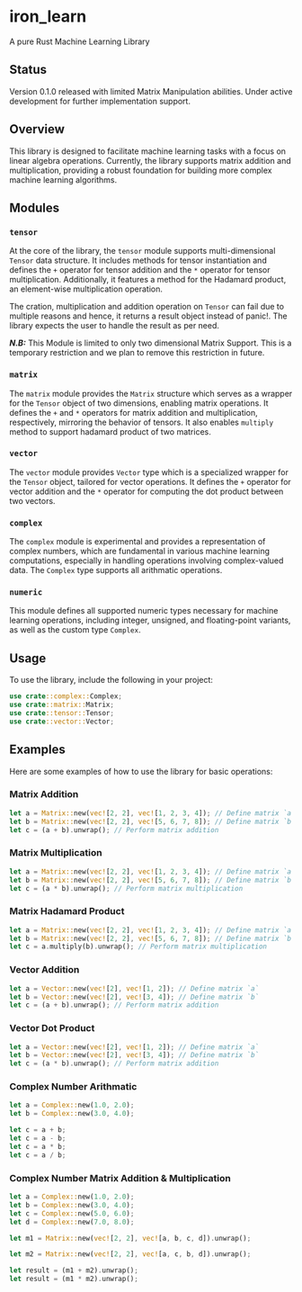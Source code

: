 # iron_learn
A pure Rust Machine Learning Library

## Status
Version 0.1.0 released with limited Matrix Manipulation abilities. Under active development for further implementation support.

## Overview
This library is designed to facilitate machine learning tasks with a focus on linear algebra operations. Currently, the library supports matrix addition and multiplication, providing a robust foundation for building more complex machine learning algorithms.

## Modules

### `tensor`
At the core of the library, the `tensor` module supports multi-dimensional `Tensor` data structure. It includes methods for tensor instantiation and defines the `+` operator for tensor addition and the `*` operator for tensor multiplication. Additionally, it features a method for the Hadamard product, an element-wise multiplication operation.

The cration, multiplication and addition operation on `Tensor` can fail due to multiple reasons and hence, it returns a result object instead of panic!. The library expects the user to handle the result as per need.

__*N.B:*__ This Module is limited to only two dimensional Matrix Support. This is a temporary restriction and we plan to remove this restriction in future.

### `matrix`
The `matrix` module provides the `Matrix` structure which serves as a wrapper for the `Tensor` object of two dimensions, enabling matrix operations. It defines the `+` and `*` operators for matrix addition and multiplication, respectively, mirroring the behavior of tensors. It also enables `multiply` method to support hadamard product of two matrices.

### `vector`
The `vector` module provides `Vector` type which is a specialized wrapper for the `Tensor` object, tailored for vector operations. It defines the `+` operator for vector addition and the `*` operator for computing the dot product between two vectors.

### `complex`
The `complex` module is experimental and provides a representation of complex numbers, which are fundamental in various machine learning computations, especially in handling operations involving complex-valued data. The `Complex` type supports all arithmatic operations.

### `numeric`
This module defines all supported numeric types necessary for machine learning operations, including integer, unsigned, and floating-point variants, as well as the custom type `Complex`.


## Usage

To use the library, include the following in your project:

```rust
use crate::complex::Complex;
use crate::matrix::Matrix;
use crate::tensor::Tensor;
use crate::vector::Vector;
```

## Examples

Here are some examples of how to use the library for basic operations:

### Matrix Addition
```rust
let a = Matrix::new(vec![2, 2], vec![1, 2, 3, 4]); // Define matrix `a`
let b = Matrix::new(vec![2, 2], vec![5, 6, 7, 8]); // Define matrix `b`
let c = (a + b).unwrap(); // Perform matrix addition
```

### Matrix Multiplication
```rust
let a = Matrix::new(vec![2, 2], vec![1, 2, 3, 4]); // Define matrix `a`
let b = Matrix::new(vec![2, 2], vec![5, 6, 7, 8]); // Define matrix `b`
let c = (a * b).unwrap(); // Perform matrix multiplication
```

### Matrix Hadamard Product
```rust
let a = Matrix::new(vec![2, 2], vec![1, 2, 3, 4]); // Define matrix `a`
let b = Matrix::new(vec![2, 2], vec![5, 6, 7, 8]); // Define matrix `b`
let c = a.multiply(b).unwrap(); // Perform matrix multiplication
```

### Vector Addition
```rust
let a = Vector::new(vec![2], vec![1, 2]); // Define matrix `a`
let b = Vector::new(vec![2], vec![3, 4]); // Define matrix `b`
let c = (a + b).unwrap(); // Perform matrix addition
```

### Vector Dot Product
```rust
let a = Vector::new(vec![2], vec![1, 2]); // Define matrix `a`
let b = Vector::new(vec![2], vec![3, 4]); // Define matrix `b`
let c = (a * b).unwrap(); // Perform matrix addition
```

### Complex Number Arithmatic
```rust
let a = Complex::new(1.0, 2.0);
let b = Complex::new(3.0, 4.0);

let c = a + b;
let c = a - b;
let c = a * b;
let c = a / b;
```

### Complex Number Matrix Addition & Multiplication
```rust
let a = Complex::new(1.0, 2.0);
let b = Complex::new(3.0, 4.0);
let c = Complex::new(5.0, 6.0);
let d = Complex::new(7.0, 8.0);

let m1 = Matrix::new(vec![2, 2], vec![a, b, c, d]).unwrap();

let m2 = Matrix::new(vec![2, 2], vec![a, c, b, d]).unwrap();

let result = (m1 + m2).unwrap();
let result = (m1 * m2).unwrap();
```    